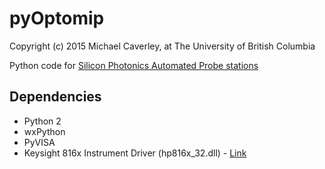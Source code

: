 # pyOptomip
Copyright (c) 2015 Michael Caverley, at The University of British Columbia

Python code for <a href="https://siepic.ubc.ca/silicon-photonics-design-book/automated-probe-station/">Silicon Photonics Automated Probe stations</a>

## Dependencies
- Python 2
- wxPython
- PyVISA
- Keysight 816x Instrument Driver (hp816x_32.dll) - [Link](https://www.keysight.com/ca/en/lib/software-detail/driver/816x-vxi-plugplay-driver-112417.html)
 
